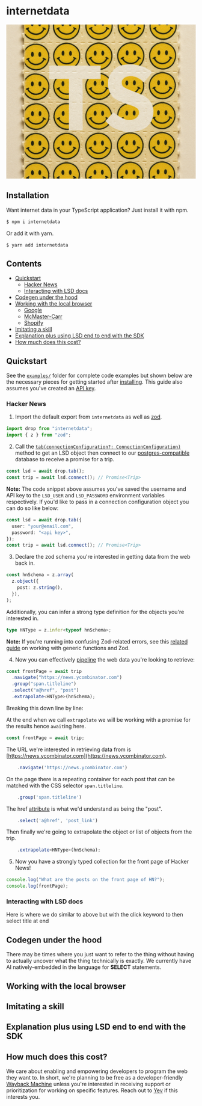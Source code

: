 # internetdata

![TypeScript logo but with blotter paper as the background](/media/ts-blotter.png)

## Installation

Want internet data in your TypeScript application? Just install it with npm.

```bash
$ npm i internetdata
```

Or add it with yarn.

```bash
$ yarn add internetdata
```

## Contents

- [Quickstart](#quickstart)
  - [Hacker News](#hacker-news)
  - [Interacting with LSD docs](#interacting-with-lsd-docs)
- [Codegen under the hood](#codegen-under-the-hood)
- [Working with the local browser](#working-with-a-local-browser)
  - [Google](#google)
  - [McMaster-Carr](#mcmaster-carr)
  - [Shopify](#shopify)
- [Imitating a skill](#imitating-a-skill)
- [Explanation plus using LSD end to end with the SDK](#using-lsd-end-to-end-with-the-sdk)
- [How much does this cost?](#how-much-does-this-cost)

## Quickstart

See the [`examples/`](https://github.com/lsd-so/internetdata/tree/main/examples) folder for complete code examples but shown below are the necessary pieces for getting started after [installing](#installation). This guide also assumes you've created an [API key](https://lsd.so/docs/database/connect/authenticating).

### Hacker News

1. Import the default export from `internetdata` as well as [zod](https://zod.dev/).

```typescript
import drop from "internetdata";
import { z } from "zod";
```

2. Call the [`tab(connectionConfiguration?: ConnectionConfiguration)`](https://github.com/lsd-so/internetdata/blob/main/src/index.ts#L252) method to get an LSD object then connect to our [postgres-compatible](https://lsd.so/docs/database/postgres/postgres-compatible) database to receive a promise for a trip.

```typescript
const lsd = await drop.tab();
const trip = await lsd.connect(); // Promise<Trip>
```

**Note:** The code snippet above assumes you've saved the username and API key to the `LSD_USER` and `LSD_PASSWORD` environment variables respectively. If you'd like to pass in a connection configuration object you can do so like below:

```typescript
const lsd = await drop.tab({
  user: "your@email.com",
  password: "<api key>",
});
const trip = await lsd.connect(); // Promise<Trip>
```

3. Declare the zod schema you're interested in getting data from the web back in.

```typescript
const hnSchema = z.array(
  z.object({
    post: z.string(),
  }),
);
```

Additionally, you can infer a strong type definition for the objects you're interested in.

```typescript
type HNType = z.infer<typeof hnSchema>;
```

**Note:** If you're running into confusing Zod-related errors, see this [related guide](https://zod.dev/?id=writing-generic-functions) on working with generic functions and Zod.

4. Now you can effectively [pipeline](https://herecomesthemoon.net/2025/04/pipelining/) the web data you're looking to retrieve:

```typescript
const frontPage = await trip
  .navigate("https://news.ycombinator.com")
  .group("span.titleline")
  .select("a@href", "post")
  .extrapolate<HNType>(hnSchema);
```

Breaking this down line by line:

At the end when we call `extrapolate` we will be working with a promise for the results hence `await`ing here.

```typescript
const frontPage = await trip;
```

The URL we're interested in retrieving data from is [https://news.ycombinator.com](https://news.ycombinator.com).

```typescript
    .navigate('https://news.ycombinator.com')
```

On the page there is a repeating container for each post that can be matched with the CSS selector `span.titleline`.

```typescript
    .group('span.titleline')
```

The href [attribute](https://lsd.so/docs/database/language/attributes) is what we'd understand as being the "post".

```typescript
    .select('a@href', 'post_link')
```

Then finally we're going to extrapolate the object or list of objects from the trip.

```typescript
    .extrapolate<HNType>(hnSchema);
```

5. Now you have a strongly typed collection for the front page of Hacker News!

```typescript
console.log("What are the posts on the front page of HN?");
console.log(frontPage);
```

### Interacting with LSD docs

Here is where we do similar to above but with the click keyword to then select title at end

## Codegen under the hood

There may be times where you just want to refer to the thing without having to actually uncover what the thing technically is exactly. We currently have AI natively-embedded in the language for **SELECT** statements.

## Working with the local browser

## Imitating a skill

## Explanation plus using LSD end to end with the SDK

## How much does this cost?

We care about enabling and empowering developers to program the web they want to. In short, we're planning to be free as a developer-friendly [Wayback Machine](https://web.archive.org/) unless you're interested in receiving support or prioritization for working on specific features. Reach out to [Yev](mailto:yev@lsd.so) if this interests you.
